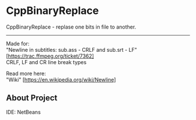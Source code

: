 # CppBinaryReplace
CppBinaryReplace - replase one bits in file to another.  
- - - -
Made for:   
"Newline in subtitles: sub.ass - CRLF and sub.srt - LF" [https://trac.ffmpeg.org/ticket/7362]  
CRLF, LF and CR line break types  
  
Read more here:  
"Wiki" [https://en.wikipedia.org/wiki/Newline]

## About Project
IDE: NetBeans  
